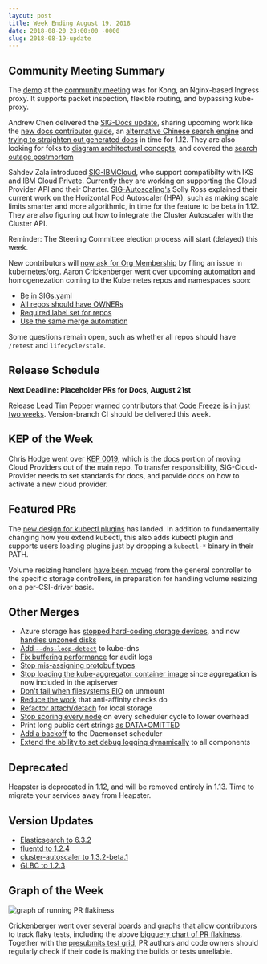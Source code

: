```yaml
---
layout: post
title: Week Ending August 19, 2018
date: 2018-08-20 23:00:00 -0000
slug: 2018-08-19-update
---
```


## Community Meeting Summary

The [demo](https://docs.google.com/presentation/d/1U4DpjQON33UukAx7Ws5__nOhEO8TWK0EKEse2Fn7CLA) at the [community meeting](http://bit.ly/k8scommunity) was for Kong, an Nginx-based Ingress proxy. It supports packet inspection, flexible routing, and bypassing kube-proxy.

Andrew Chen delivered the [SIG-Docs update](https://docs.google.com/presentation/d/1d2DPGphVERniJBT011ZLDwc7nttUv7sqVukw362ozY4/edit?usp=sharing), sharing upcoming work like the [new docs contributor guide](https://kubernetes.io/docs/contribute/), an [alternative Chinese search engine](https://github.com/kubernetes/website/pull/9845) and [trying to straighten out generated docs](https://github.com/kubernetes/kubernetes/pull/66034) in time for 1.12.  They are also looking for folks to [diagram architectural concepts](https://docs.google.com/presentation/d/1vUAkRP-MjNqusqDHBptycdSbC_HSTBKyEHAFZ5OdbQA/edit?usp=sharing), and covered the [search outage postmortem](https://docs.google.com/document/d/1WxrincD0K_IW6VazR4YhMFAC4OKAEdsIJ5L4QXHsJdQ/edit?usp=sharing)

Sahdev Zala introduced [SIG-IBMCloud](https://docs.google.com/presentation/d/1B1UDsHKnFDa3WvOdEOQADrhs18yOxkQkVbGuT4H8NeQ), who support compatibilty with IKS and IBM Cloud Private.  Currently they are working on supporting the Cloud Provider API and their Charter. [SIG-Autoscaling's](https://github.com/kubernetes/community/tree/master/sig-autoscaling) Solly Ross explained their current work on the Horizontal Pod Autoscaler (HPA), such as making scale limits smarter and more algorithmic, in time for the feature to be beta in 1.12.  They are also figuring out how to integrate the Cluster Autoscaler with the Cluster API.

Reminder: The Steering Committee election process will start (delayed) this week.

New contributors will [now ask for Org Membership](https://github.com/kubernetes/community/pull/2521) by filing an issue in kubernetes/org.  Aaron Crickenberger went over upcoming automation and homogenezation coming to the Kubernetes repos and namespaces soon:

* [Be in SIGs.yaml](https://github.com/kubernetes/community/issues/2464)
* [All repos should have OWNERs](https://github.com/kubernetes/community/issues/1721)
* [Required label set for repos](https://github.com/kubernetes/test-infra/pull/9054)
* [Use the same merge automation](https://github.com/kubernetes/test-infra/issues/6227)

Some questions remain open, such as whether all repos should have `/retest` and `lifecycle/stale`.

## Release Schedule

**Next Deadline: Placeholder PRs for Docs, August 21st**

Release Lead Tim Pepper warned contributors that [Code Freeze is in just two weeks](https://github.com/kubernetes/sig-release/blob/master/releases/release-1.12/release-1.12.md). Version-branch CI should be delivered this week.

## KEP of the Week

Chris Hodge went over [KEP 0019](https://github.com/kubernetes/community/blob/master/keps/sig-cloud-provider/0019-cloud-provider-documentation.md), which is the docs portion of moving Cloud Providers out of the main repo.  To transfer responsibility, SIG-Cloud-Provider needs to set standards for docs, and provide docs on how to activate a new cloud provider.

## Featured PRs

The [new design for kubectl plugins](https://github.com/kubernetes/kubernetes/pull/66876) has landed.  In addition to fundamentally changing how you extend kubectl, this also adds kubectl plugin and supports users loading plugins just by dropping a `kubectl-*` binary in their PATH.

Volume resizing handlers [have been moved](https://github.com/kubernetes/kubernetes/pull/66780) from the general controller to the specific storage controllers, in preparation for handling volume resizing on a per-CSI-driver basis.


## Other Merges

* Azure storage has [stopped hard-coding storage devices](https://github.com/kubernetes/kubernetes/pull/67528), and now [handles unzoned disks](https://github.com/kubernetes/kubernetes/pull/67229)
* [Add `--dns-loop-detect`](https://github.com/kubernetes/kubernetes/pull/67302) to kube-dns
* [Fix buffering performance](https://github.com/kubernetes/kubernetes/pull/67223) for audit logs
* [Stop mis-assigning protobuf types](https://github.com/kubernetes/kubernetes/pull/67169)
* [Stop loading the kube-aggregator container image](https://github.com/kubernetes/kubernetes/pull/67157) since aggregation is now included in the apiserver
* [Don't fail when filesystems EIO](https://github.com/kubernetes/kubernetes/pull/67097) on unmount
* [Reduce the work](https://github.com/kubernetes/kubernetes/pull/66948) that anti-affinity checks do
* [Refactor attach/detach](https://github.com/kubernetes/kubernetes/pull/66884) for local storage
* [Stop scoring every node](https://github.com/kubernetes/kubernetes/pull/66733) on every scheduler cycle to lower overhead
* Print long public cert strings [as DATA+OMITTED](https://github.com/kubernetes/kubernetes/pull/66023)
* [Add a backoff](https://github.com/kubernetes/kubernetes/pull/65309) to the Daemonset scheduler
* [Extend the ability to set debug logging dynamically](https://github.com/kubernetes/kubernetes/pull/64601) to all components

## Deprecated

Heapster is deprecated in 1.12, and will be removed entirely in 1.13.  Time to migrate your services away from Heapster.

## Version Updates

* [Elasticsearch to 6.3.2](https://github.com/kubernetes/kubernetes/pull/67484)
* [fluentd to 1.2.4](https://github.com/kubernetes/kubernetes/pull/67434)
* [cluster-autoscaler to 1.3.2-beta.1](https://github.com/kubernetes/kubernetes/pull/67396)
* [GLBC to 1.2.3](https://github.com/kubernetes/kubernetes/pull/66793)

## Graph of the Week

![graph of running PR flakiness](/2018/images/pr-flakiness.png)

Crickenberger went over several boards and graphs that allow contributors to track flaky tests, including the above [bigquery chart of PR flakiness](http://velodrome.k8s.io/dashboard/db/bigquery-metrics?orgId=1).  Together with the [presubmits test grid](https://k8s-testgrid.appspot.com/presubmits-kubernetes-blocking#Summary), PR authors and code owners should regularly check if their code is making the builds or tests unreliable.
